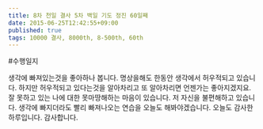 ```yaml
---
title: 8차 천일 결사 5차 백일 기도 정진 60일째
date: 2015-06-25T12:42:55+09:00
published: true
tags: 10000 결사, 8000th, 8-500th, 60th
---
```


#수행일지

생각에 빠져있는것을 좋아하나 봅니다. 명상을해도 한동안 생각에서 허우적되고 있습니다. 하지만 허우적되고 있다는것을 알아차리고 또 알아차리면 언젠가는 좋아지겠지요. 잘 못하고 있는 나에 대한 못마땅해하는 마음이 있습니다. 저 자신을 불편해하고 있습니다. 생각에 빠지더라도 빨리 빠져나오는 연습을 오늘도 해봐야겠습니다. 오늘도 감사한 하루입니다. 감사합니다.
